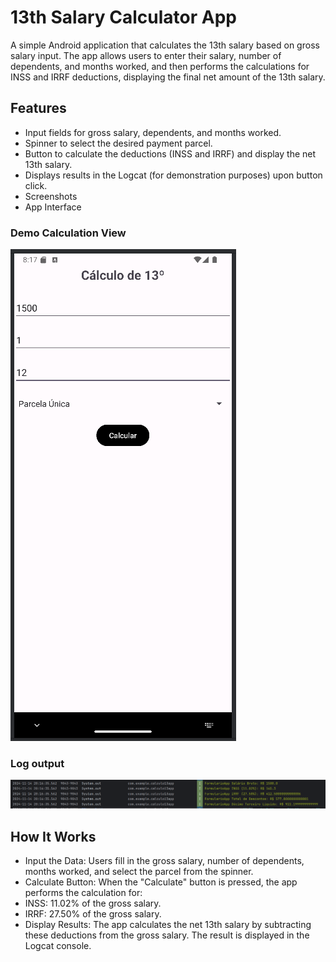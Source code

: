 # 13th Salary Calculator App
A simple Android application that calculates the 13th salary based on gross salary input. The app allows users to enter their salary, number of dependents, and months worked, and then performs the calculations for INSS and IRRF deductions, displaying the final net amount of the 13th salary.

## Features
- Input fields for gross salary, dependents, and months worked.
- Spinner to select the desired payment parcel.
- Button to calculate the deductions (INSS and IRRF) and display the net 13th salary.
- Displays results in the Logcat (for demonstration purposes) upon button click.
- Screenshots
- App Interface

### Demo Calculation View
<img src="demo-1.png">

### Log output
<img src="log.png">

## How It Works
- Input the Data: Users fill in the gross salary, number of dependents, months worked, and select the parcel from the spinner.
- Calculate Button: When the "Calculate" button is pressed, the app performs the calculation for:
- INSS: 11.02% of the gross salary.
- IRRF: 27.50% of the gross salary.
- Display Results: The app calculates the net 13th salary by subtracting these deductions from the gross salary. The result is displayed in the Logcat console.
